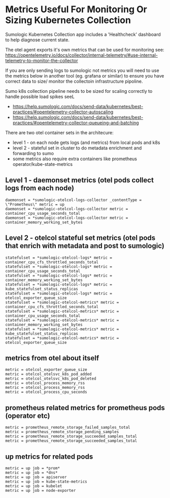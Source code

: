 # Metrics Useful For Monitoring Or Sizing Kubernetes Collection
Sumologic Kubernetes Collection app includes a 'Healthcheck' dashboard to help diagnose current state.

The otel agent exports it's own metrics that can be used for monitoring see: https://opentelemetry.io/docs/collector/internal-telemetry/#use-internal-telemetry-to-monitor-the-collector

If you are only sending logs to sumologic not metrics you will need to use the metrics below in another tool (eg. grafana or similar) to ensure you have correct data to size/ monitor the collectoin infrastructure pipoline.

Sumo k8s collection pipeline needs to be sized for scaling correctly to handle possible load spikes seeL
- https://help.sumologic.com/docs/send-data/kubernetes/best-practices/#opentelemetry-collector-autoscaling
- https://help.sumologic.com/docs/send-data/kubernetes/best-practices/#opentelemetry-collector-queueing-and-batching
  

There are two otel container sets in the architecure:
- level 1 - on each node gets logs (and metrics) from local pods and k8s
- level 2 - stateful set in cluster to do metadata enrichment and forwarding to sumo
- some metrics also require extra containers like prometheus operator/kube-state-metrics 
  
## Level 1 - daemonset metrics (otel pods collect logs from each node)
```
daemonset = *sumologic-otelcol-logs-collector _contentType = \"Prometheus\" metric = up 
daemonset = *sumologic-otelcol-logs-collector metric = container_cpu_usage_seconds_total 
daemonset = *sumologic-otelcol-logs-collector metric = container_memory_working_set_bytes 
```

## Level 2 - otelcol stateful set metrics (otel pods that enrich with metadata and post to sumologic)
```
statefulset = *sumologic-otelcol-logs* metric = container_cpu_cfs_throttled_seconds_total 
statefulset = *sumologic-otelcol-logs* metric = container_cpu_usage_seconds_total 
statefulset = *sumologic-otelcol-logs* metric = container_memory_working_set_bytes 
statefulset = *sumologic-otelcol-logs* metric = kube_statefulset_status_replicas 
statefulset = *sumologic-otelcol-logs* metric = otelcol_exporter_queue_size 
statefulset = *sumologic-otelcol-metrics* metric = container_cpu_cfs_throttled_seconds_total 
statefulset = *sumologic-otelcol-metrics* metric = container_cpu_usage_seconds_total 
statefulset = *sumologic-otelcol-metrics* metric = container_memory_working_set_bytes 
statefulset = *sumologic-otelcol-metrics* metric = kube_statefulset_status_replicas 
statefulset = *sumologic-otelcol-metrics* metric = otelcol_exporter_queue_size 
```

## metrics from otel about itself
```
metric = otelcol_exporter_queue_size 
metric = otelcol_otelsvc_k8s_pod_added 
metric = otelcol_otelsvc_k8s_pod_deleted 
metric = otelcol_process_memory_rss 
metric = otelcol_process_memory_rss 
metric = otelcol_process_cpu_seconds 
```

## prometheus related metrics for prometheus pods (operator etc)
```
metric = prometheus_remote_storage_failed_samples_total 
metric = prometheus_remote_storage_pending_samples 
metric = prometheus_remote_storage_succeeded_samples_total 
metric = prometheus_remote_storage_succeeded_samples_total 
```

## up metrics for related pods
```
metric = up job = *prom*
metric = up job = *dns* 
metric = up job = apiserver 
metric = up job = kube-state-metrics 
metric = up job = kubelet 
metric = up job = node-exporter 
```

